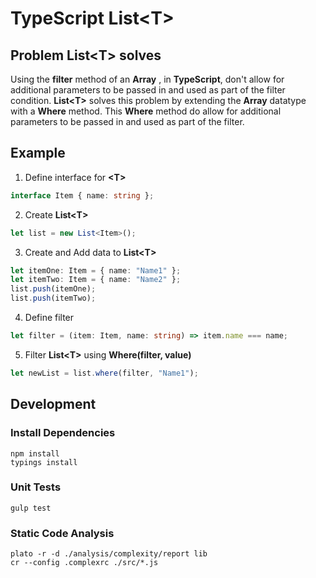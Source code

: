 # TypeScript List&lt;T>

## Problem List&lt;T> solves
Using the **filter** method of an **Array** , in **TypeScript**, don't allow for additional parameters to be passed in and used as part of the filter condition.
**List&lt;T>** solves this problem by extending the **Array<T>** datatype with a **Where** method.
This **Where** method do allow for additional parameters to be passed in and used as part of the filter.

## Example 
1) Define interface for **&lt;T>**
```typescript
interface Item { name: string };
```

2) Create **List&lt;T>**
```typescript
let list = new List<Item>();
```

3) Create and Add data to **List&lt;T>** 
```typescript
let itemOne: Item = { name: "Name1" };
let itemTwo: Item = { name: "Name2" };
list.push(itemOne);
list.push(itemTwo);
```

4) Define filter
```typescript
let filter = (item: Item, name: string) => item.name === name;
```

5) Filter **List&lt;T>** using **Where(filter, value)**
```typescript
let newList = list.where(filter, "Name1");
```


## Development
### Install Dependencies
```
npm install
typings install
```

### Unit Tests
```
gulp test
```

### Static Code Analysis
```
plato -r -d ./analysis/complexity/report lib
cr --config .complexrc ./src/*.js
```
